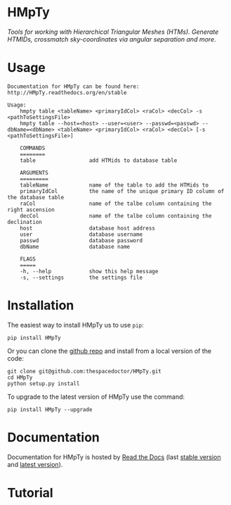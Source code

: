 HMpTy
=====

*Tools for working with Hierarchical Triangular Meshes (HTMs). Generate HTMIDs, crossmatch sky-coordinates via angular separation and more*.

Usage
=====

``` sourceCode
Documentation for HMpTy can be found here: http://HMpTy.readthedocs.org/en/stable

Usage:
    hmpty table <tableName> <primaryIdCol> <raCol> <decCol> -s <pathToSettingsFile>
    hmpty table --host=<host> --user=<user> --passwd=<passwd> --dbName=<dbName> <tableName> <primaryIdCol> <raCol> <decCol> [-s <pathToSettingsFile>]

    COMMANDS
    ========
    table                 add HTMids to database table

    ARGUMENTS
    =========
    tableName             name of the table to add the HTMids to
    primaryIdCol          the name of the unique primary ID column of the database table
    raCol                 name of the talbe column containing the right ascension
    decCol                name of the talbe column containing the declination
    host                  database host address
    user                  database username
    passwd                database password
    dbName                database name

    FLAGS
    =====
    -h, --help            show this help message
    -s, --settings        the settings file
```

Installation
============

The easiest way to install HMpTy us to use `pip`:

``` sourceCode
pip install HMpTy
```

Or you can clone the [github repo](https://github.com/thespacedoctor/HMpTy) and install from a local version of the code:

``` sourceCode
git clone git@github.com:thespacedoctor/HMpTy.git
cd HMpTy
python setup.py install
```

To upgrade to the latest version of HMpTy use the command:

``` sourceCode
pip install HMpTy --upgrade
```

Documentation
=============

Documentation for HMpTy is hosted by [Read the Docs](http://HMpTy.readthedocs.org/en/stable/) (last [stable version](http://HMpTy.readthedocs.org/en/stable/) and [latest version](http://HMpTy.readthedocs.org/en/latest/)).

Tutorial
========
